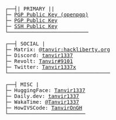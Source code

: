 <pre>
┌──┤| PRIMARY ||
├─ <a href="https://keys.openpgp.org/search?q=tanvir.ahmed.tonoy%40proton.me">PGP Public Key (openpgp)</a>
├─ <a href="https://raw.githubusercontent.com/TanvirOnGH/TanvirOnGH/showcase/PGP_PUBLIC_KEY.txt">PGP Public Key</a>                                                                            _nnnn_
├─ <a href="https://raw.githubusercontent.com/TanvirOnGH/TanvirOnGH/showcase/SSH_PUBLIC_KEY.txt">SSH Public Key</a>                                                                           dGGGGMMb
└──────────────────────────                                                                @p~qp~~qMb
                                                                                           M|@||@) M|
┌──┤ SOCIAL |                                                                              @,----.JM|
├─ Matrix: <a href="https://chat.hackliberty.org/#/user/@tanvir:hackliberty.org">@tanvir:hackliberty.org</a>                                                        JS^\__/  qKL
├─ Discord: <a href="https://discord.com/users/1194985792154632262">tanvir1337</a>                                                                   dZP        qKRb
├─ Revolt: <a href="https://app.revolt.chat/users/01HCDBS7E0K2CAYNN1AT7K3WAM">Tanvir#9101</a>                                                                  dZP          qKKb
├─ Twitter: <a href="https://twitter.com/Tanvir1337x">Tanvir1337x</a>                                                                fZP            SMMb
└─────────────────────────────────                                                     HZM            MMMM
                                                                                       FqM            MMMM
┌──┤ MISC |                                                                          __| ".        |\dS"qML
├─ HuggingFace: <a href="https://huggingface.co/Tanvir1337">Tanvir1337</a>                                                           |    `.       | `' \Zq
├─ Daily.dev: <a href="https://app.daily.dev/tanvir1337">tanvir1337</a>                                                            _)      \.___.,|     .'
├─ WakaTime: <a href="https://wakatime.com/@Tanvir1337">@Tanvir1337</a>                                                            \____   )MMMMMP|   .'
├─ HowIVSCode: <a href="https://howivscode.com/TanvirOnGH">TanvirOnGH</a>                                                                `-'       `--'
└─────────────────────────
</pre>
